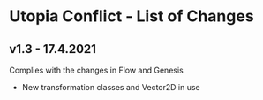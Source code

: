 # Utopia Conflict - List of Changes

## v1.3 - 17.4.2021
Complies with the changes in Flow and Genesis
- New transformation classes and Vector2D in use